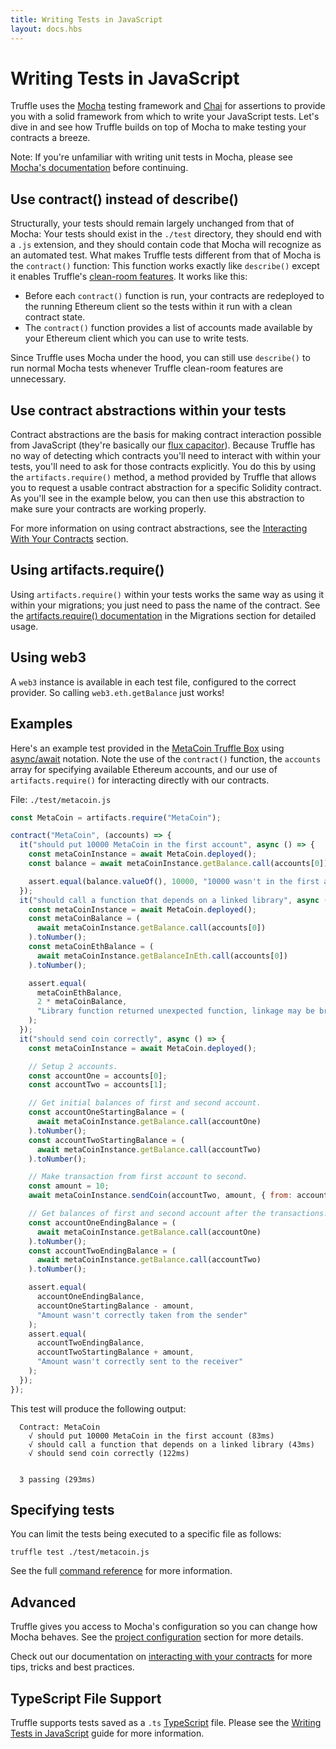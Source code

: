 ```yaml
---
title: Writing Tests in JavaScript
layout: docs.hbs
---
```


# Writing Tests in JavaScript

Truffle uses the [Mocha](https://mochajs.org/) testing framework and [Chai](http://chaijs.com/) for assertions to provide you with a solid framework from which to write your JavaScript tests. Let's dive in and see how Truffle builds on top of Mocha to make testing your contracts a breeze.

Note: If you're unfamiliar with writing unit tests in Mocha, please see [Mocha's documentation](https://mochajs.org/) before continuing.

## Use contract() instead of describe()

Structurally, your tests should remain largely unchanged from that of Mocha: Your tests should exist in the `./test` directory, they should end with a `.js` extension, and they should contain code that Mocha will recognize as an automated test. What makes Truffle tests different from that of Mocha is the `contract()` function: This function works exactly like `describe()` except it enables Truffle's [clean-room features](/docs/truffle/testing/testing-your-contracts#clean-room-environment). It works like this:

- Before each `contract()` function is run, your contracts are redeployed to the running Ethereum client so the tests within it run with a clean contract state.
- The `contract()` function provides a list of accounts made available by your Ethereum client which you can use to write tests.

Since Truffle uses Mocha under the hood, you can still use `describe()` to run normal Mocha tests whenever Truffle clean-room features are unnecessary.

## Use contract abstractions within your tests

Contract abstractions are the basis for making contract interaction possible from JavaScript (they're basically our [flux capacitor](https://www.youtube.com/watch?v=EhU862ONFys)). Because Truffle has no way of detecting which contracts you'll need to interact with within your tests, you'll need to ask for those contracts explicitly. You do this by using the `artifacts.require()` method, a method provided by Truffle that allows you to request a usable contract abstraction for a specific Solidity contract. As you'll see in the example below, you can then use this abstraction to make sure your contracts are working properly.

For more information on using contract abstractions, see the [Interacting With Your Contracts](/docs/truffle/getting-started/interacting-with-your-contracts) section.

## Using artifacts.require()

Using `artifacts.require()` within your tests works the same way as using it within your migrations; you just need to pass the name of the contract. See the [artifacts.require() documentation](/docs/truffle/getting-started/running-migrations#artifacts-require-) in the Migrations section for detailed usage.

## Using web3

A `web3` instance is available in each test file, configured to the correct provider. So calling `web3.eth.getBalance` just works!

## Examples

Here's an example test provided in the [MetaCoin Truffle Box](/boxes/metacoin) using [async/await](https://javascript.info/async-await) notation. Note the use of the `contract()` function, the `accounts` array for specifying available Ethereum accounts, and our use of `artifacts.require()` for interacting directly with our contracts.

File: `./test/metacoin.js`

```javascript
const MetaCoin = artifacts.require("MetaCoin");

contract("MetaCoin", (accounts) => {
  it("should put 10000 MetaCoin in the first account", async () => {
    const metaCoinInstance = await MetaCoin.deployed();
    const balance = await metaCoinInstance.getBalance.call(accounts[0]);

    assert.equal(balance.valueOf(), 10000, "10000 wasn't in the first account");
  });
  it("should call a function that depends on a linked library", async () => {
    const metaCoinInstance = await MetaCoin.deployed();
    const metaCoinBalance = (
      await metaCoinInstance.getBalance.call(accounts[0])
    ).toNumber();
    const metaCoinEthBalance = (
      await metaCoinInstance.getBalanceInEth.call(accounts[0])
    ).toNumber();

    assert.equal(
      metaCoinEthBalance,
      2 * metaCoinBalance,
      "Library function returned unexpected function, linkage may be broken"
    );
  });
  it("should send coin correctly", async () => {
    const metaCoinInstance = await MetaCoin.deployed();

    // Setup 2 accounts.
    const accountOne = accounts[0];
    const accountTwo = accounts[1];

    // Get initial balances of first and second account.
    const accountOneStartingBalance = (
      await metaCoinInstance.getBalance.call(accountOne)
    ).toNumber();
    const accountTwoStartingBalance = (
      await metaCoinInstance.getBalance.call(accountTwo)
    ).toNumber();

    // Make transaction from first account to second.
    const amount = 10;
    await metaCoinInstance.sendCoin(accountTwo, amount, { from: accountOne });

    // Get balances of first and second account after the transactions.
    const accountOneEndingBalance = (
      await metaCoinInstance.getBalance.call(accountOne)
    ).toNumber();
    const accountTwoEndingBalance = (
      await metaCoinInstance.getBalance.call(accountTwo)
    ).toNumber();

    assert.equal(
      accountOneEndingBalance,
      accountOneStartingBalance - amount,
      "Amount wasn't correctly taken from the sender"
    );
    assert.equal(
      accountTwoEndingBalance,
      accountTwoStartingBalance + amount,
      "Amount wasn't correctly sent to the receiver"
    );
  });
});
```

This test will produce the following output:

```
  Contract: MetaCoin
    √ should put 10000 MetaCoin in the first account (83ms)
    √ should call a function that depends on a linked library (43ms)
    √ should send coin correctly (122ms)


  3 passing (293ms)
```

## Specifying tests

You can limit the tests being executed to a specific file as follows:

```shell
truffle test ./test/metacoin.js
```

See the full [command reference](/docs/truffle/reference/truffle-commands#test) for more information.

## Advanced

Truffle gives you access to Mocha's configuration so you can change how Mocha behaves. See the [project configuration](/docs/advanced/configuration#mocha) section for more details.

Check out our documentation on [interacting with your contracts](https://trufflesuite.com/docs/truffle/getting-started/interacting-with-your-contracts/) for more tips, tricks and best practices.

## TypeScript File Support

Truffle supports tests saved as a `.ts` [TypeScript](https://www.typescriptlang.org/) file. Please see the [Writing Tests in JavaScript](#writing-tests-in-javascript) guide for more information.
